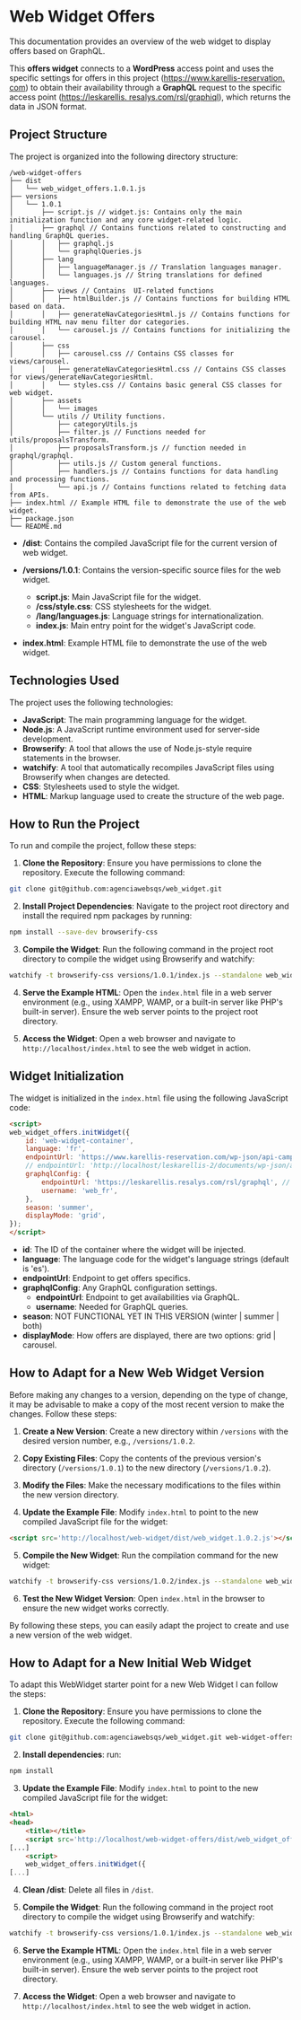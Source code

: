 # Web Widget Offers

This documentation provides an overview of the web widget to display offers based on GraphQL.

This <strong>offers widget</strong> connects to a <strong>WordPress</strong> access point and uses the specific settings for offers in this project ([https://www.karellis-reservation. com](https://www.karellis-reservation.com)) to obtain their availability through a <strong>GraphQL</strong> request to the specific access point ([https://leskarellis. resalys.com/rsl/graphiql](https://leskarellis.resalys.com/rsl/graphiql)), which returns the data in JSON format.

## Project Structure

The project is organized into the following directory structure:

```
/web-widget-offers
├── dist
│   └── web_widget_offers.1.0.1.js
├── versions
│   └── 1.0.1
│       ├── script.js // widget.js: Contains only the main initialization function and any core widget-related logic.
│       ├── graphql // Contains functions related to constructing and handling GraphQL queries.
│       │   ├── graphql.js
│       │   └── graphqlQueries.js
│       ├── lang
│       │   ├── languageManager.js // Translation languages manager.
│       │   └── languages.js // String translations for defined languages.
│       ├── views // Contains  UI-related functions
│       │   ├── htmlBuilder.js // Contains functions for building HTML based on data.
│       │   ├── generateNavCategoriesHtml.js // Contains functions for building HTML nav menu filter dor categories.
│       │   └── carousel.js // Contains functions for initializing the carousel.
│       ├── css
│       │   ├── carousel.css // Contains CSS classes for views/carousel.
│       │   ├── generateNavCategoriesHtml.css // Contains CSS classes for views/generateNavCategoriesHtml.
│       │   └── styles.css // Contains basic general CSS classes for web widget.
│       ├── assets
│       │   └── images
│       └── utils // Utility functions.
│           ├── categoryUtils.js
│           ├── filter.js // Functions needed for utils/proposalsTransform.
│           ├── proposalsTransform.js // function needed in graphql/graphql.
│           ├── utils.js // Custom general functions.
│           ├── handlers.js // Contains functions for data handling and processing functions.
│           └── api.js // Contains functions related to fetching data from APIs.
├── index.html // Example HTML file to demonstrate the use of the web widget.
├── package.json
└── README.md
```

- **/dist**: Contains the compiled JavaScript file for the current version of web widget.

- **/versions/1.0.1**: Contains the version-specific source files for the web widget.

    - **script.js**: Main JavaScript file for the widget.
    - **/css/style.css**: CSS stylesheets for the widget.
    - **/lang/languages.js**: Language strings for internationalization.
    - **index.js**: Main entry point for the widget's JavaScript code.

- **index.html**: Example HTML file to demonstrate the use of the web widget.

## Technologies Used

The project uses the following technologies:

- **JavaScript**: The main programming language for the widget.
- **Node.js**: A JavaScript runtime environment used for server-side development.
- **Browserify**: A tool that allows the use of Node.js-style require statements in the browser.
- **watchify**: A tool that automatically recompiles JavaScript files using Browserify when changes are detected.
- **CSS**: Stylesheets used to style the widget.
- **HTML**: Markup language used to create the structure of the web page.

## How to Run the Project

To run and compile the project, follow these steps:

1. **Clone the Repository**: Ensure you have permissions to clone the repository. Execute the following command:

```bash
git clone git@github.com:agenciawebsqs/web_widget.git
```

2. **Install Project Dependencies**: Navigate to the project root directory and install the required npm packages by running:

```bash
npm install --save-dev browserify-css
```

3. **Compile the Widget**: Run the following command in the project root directory to compile the widget using Browserify and watchify:

```bash
watchify -t browserify-css versions/1.0.1/index.js --standalone web_widget_offers -o ./dist/web_widget_offers.1.0.1.js
```

4. **Serve the Example HTML**: Open the `index.html` file in a web server environment (e.g., using XAMPP, WAMP, or a built-in server like PHP's built-in server). Ensure the web server points to the project root directory.

5. **Access the Widget**: Open a web browser and navigate to `http://localhost/index.html` to see the web widget in action.

## Widget Initialization

The widget is initialized in the `index.html` file using the following JavaScript code:

```html
<script>
web_widget_offers.initWidget({
    id: 'web-widget-container',
    language: 'fr',
    endpointUrl: 'https://www.karellis-reservation.com/wp-json/api-campings/v2/get_offers',
    // endpointUrl: 'http://localhost/leskarellis-2/documents/wp-json/api-campings/v2/get_offers',
    graphqlConfig: {
        endpointUrl: 'https://leskarellis.resalys.com/rsl/graphql', // https://leskarellis.resalys.com/rsl/graphiql
        username: 'web_fr',
    },
    season: 'summer',
    displayMode: 'grid',
});
</script>
```

- **id**: The ID of the container where the widget will be injected.
- **language**: The language code for the widget's language strings (default is 'es').
- **endpointUrl**: Endpoint to get offers specifics.
- **graphqlConfig**: Any GraphQL configuration settings.
    - **endpointUrl**: Endpoint to get availabilities via GraphQL.
    - **username**: Needed for GraphQL queries.
- **season**: NOT FUNCTIONAL YET IN THIS VERSION (winter | summer | both)
- **displayMode**: How offers are displayed, there are two options: grid | carousel.

## How to Adapt for a New Web Widget Version

Before making any changes to a version, depending on the type of change, it may be advisable to make a copy of the most recent version to make the changes. Follow these steps:

1. **Create a New Version**: Create a new directory within `/versions` with the desired version number, e.g., `/versions/1.0.2`.

2. **Copy Existing Files**: Copy the contents of the previous version's directory (`/versions/1.0.1`) to the new directory (`/versions/1.0.2`).

3. **Modify the Files**: Make the necessary modifications to the files within the new version directory.

4. **Update the Example File**: Modify `index.html` to point to the new compiled JavaScript file for the widget:

```html
<script src='http://localhost/web-widget/dist/web_widget.1.0.2.js'></script>
```

5. **Compile the New Widget**: Run the compilation command for the new widget:

```bash
watchify -t browserify-css versions/1.0.2/index.js --standalone web_widget -o ./dist/web_widget.1.0.2.js
```

6. **Test the New Widget Version**: Open `index.html` in the browser to ensure the new widget works correctly.

By following these steps, you can easily adapt the project to create and use a new version of the web widget.

## How to Adapt for a New Initial Web Widget

To adapt this WebWidget starter point for a new Web Widget I can follow the steps:

1. **Clone the Repository**: Ensure you have permissions to clone the repository. Execute the following command:

```bash
git clone git@github.com:agenciawebsqs/web_widget.git web-widget-offers
```

2. **Install dependencies**: run:

```bash
npm install
```

3. **Update the Example File**: Modify `index.html` to point to the new compiled JavaScript file for the widget:

```html
<html>
<head>
    <title></title>
    <script src='http://localhost/web-widget-offers/dist/web_widget_offers.1.0.1.js' ></script>
[...]
    <script>
    web_widget_offers.initWidget({
[...]
```

4. **Clean /dist**: Delete all files in `/dist`.

5. **Compile the Widget**: Run the following command in the project root directory to compile the widget using Browserify and watchify:

```bash
watchify -t browserify-css versions/1.0.1/index.js --standalone web_widget_offers -o ./dist/web_widget_offers.1.0.1.js
```

6. **Serve the Example HTML**: Open the `index.html` file in a web server environment (e.g., using XAMPP, WAMP, or a built-in server like PHP's built-in server). Ensure the web server points to the project root directory.

7. **Access the Widget**: Open a web browser and navigate to `http://localhost/index.html` to see the web widget in action.